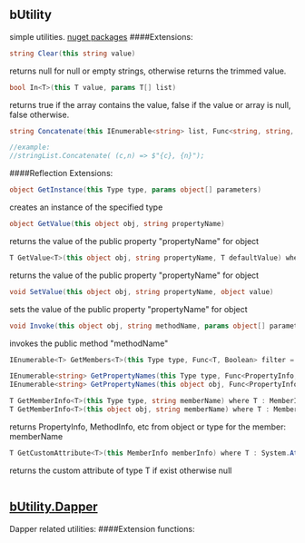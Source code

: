 ## bUtility
simple utilities. [nuget packages](https://www.nuget.org/packages?q=butility)
####Extensions:
``` c#
string Clear(this string value)
```
returns null for null or empty strings, otherwise returns the trimmed value.

``` c#
bool In<T>(this T value, params T[] list)
```
returns true if the array contains the value, false if the value or array is null, false otherwise.

``` c#
string Concatenate(this IEnumerable<string> list, Func<string, string, string> pattern)

//example: 
//stringList.Concatenate( (c,n) => $"{c}, {n}");
```

####Reflection Extensions:
``` c#
object GetInstance(this Type type, params object[] parameters)
```
creates an instance of the specified type

``` c#
object GetValue(this object obj, string propertyName)
```
returns the value of the public property "propertyName" for object

``` c#
T GetValue<T>(this object obj, string propertyName, T defaultValue) where T : class
```
returns the value of the public property "propertyName" for object


``` c#
void SetValue(this object obj, string propertyName, object value)
```
sets the value of the public property "propertyName" for object

``` c#
void Invoke(this object obj, string methodName, params object[] parameters)
```
invokes the public method "methodName"

``` c#
IEnumerable<T> GetMembers<T>(this Type type, Func<T, Boolean> filter = null) where T :MemberInfo
```

``` c#
IEnumerable<string> GetPropertyNames(this Type type, Func<PropertyInfo, Boolean> filter = null)
IEnumerable<string> GetPropertyNames(this object obj, Func<PropertyInfo, Boolean> filter = null)
```


``` c#
T GetMemberInfo<T>(this Type type, string memberName) where T : MemberInfo
T GetMemberInfo<T>(this object obj, string memberName) where T : MemberInfo
```
returns PropertyInfo, MethodInfo, etc from object or type for the member: memberName


```c#
T GetCustomAttribute<T>(this MemberInfo memberInfo) where T : System.Attribute
```
returns the custom attribute of type T if exist otherwise null

``` c#
```


## [bUtility.Dapper](docs/butility.dapper.md)
Dapper related utilities:
####Extension functions:
